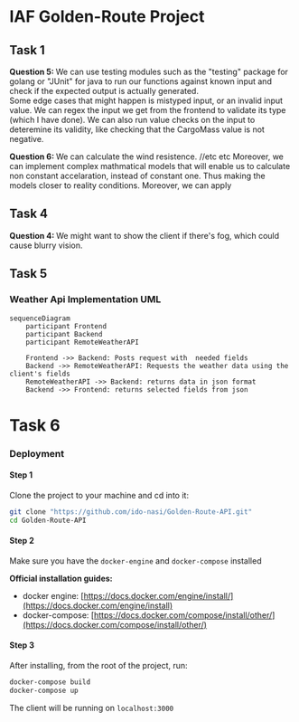 # IAF Golden-Route Project

## Task 1
<p>
    <b>Question 5: </b> We can use testing modules such as the "testing" package for golang or "JUnit" for java to run our functions against known input and check if the expected output is actually generated.<br>
    Some edge cases that might happen is mistyped input, or an invalid input value. We can regex the input we get from the frontend to validate its type (which I have done). We can also run value checks on the input to deteremine its validity, like checking that the CargoMass value is not negative. 
</p>
<p>
<b>Question 6: </b> We can calculate the wind resistence. //etc etc Moreover, we can implement complex mathmatical models that will enable us to calculate non constant accelaration, instead of constant one. Thus making the models closer to reality conditions.
Moreover, we can apply 
</p>

## Task 4
<p>
<b>Question 4: </b> We might want to show the client if there's fog, which could cause blurry vision. 
</p>

## Task 5
### Weather Api Implementation UML
```mermaid
sequenceDiagram
    participant Frontend
    participant Backend
    participant RemoteWeatherAPI
    
    Frontend ->> Backend: Posts request with  needed fields
    Backend ->> RemoteWeatherAPI: Requests the weather data using the client's fields
    RemoteWeatherAPI ->> Backend: returns data in json format
    Backend ->> Frontend: returns selected fields from json

```

# Task 6
### Deployment
#### Step 1
Clone the project to your machine and cd into it: 
```bash
git clone "https://github.com/ido-nasi/Golden-Route-API.git"
cd Golden-Route-API
```

#### Step 2
Make sure you have the `docker-engine` and `docker-compose` installed<b>

Official installation guides:</b>
- docker engine: [https://docs.docker.com/engine/install/](https://docs.docker.com/engine/install)
- docker-compose: [https://docs.docker.com/compose/install/other/](https://docs.docker.com/compose/install/other/)

#### Step 3
After installing, from the root of the project, run:
```bash
docker-compose build
docker-compose up
```

The client will be running on `localhost:3000`